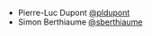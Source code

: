 * Pierre-Luc Dupont [@pldupont](https://github.com/pldupont)
* Simon Berthiaume [@sberthiaume](https://github.com/sberthiaume)